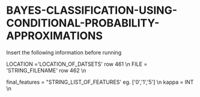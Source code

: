 # BAYES-CLASSIFICATION-USING-CONDITIONAL-PROBABILITY-APPROXIMATIONS

Insert the following information before running

LOCATION ='LOCATION_OF_DATSETS' row 461 \n
FILE = 'STRING_FILENAME' row 462 \n

final_features = "STRING_LIST_OF_FEATURES' eg. ['0','1','5'] \n
kappa = INT \n
